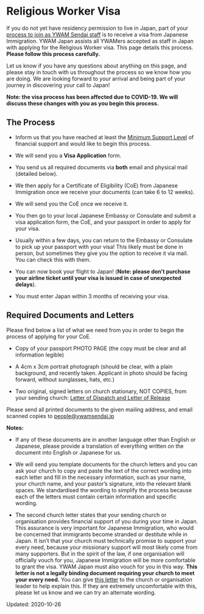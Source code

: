 # Religious Worker Visa

If you do not yet have residency permission to live in Japan, part of your [process to join as YWAM Sendai staff](join.md) is to receive a visa from Japanese Immigration. YWAM Japan assists all YWAMers accepted as staff in Japan with applying for the Religious Worker visa. This page details this process. **Please follow this process carefully.**

Let us know if you have any questions about anything on this page, and please stay in touch with us throughout the process so we know how you are doing. We are looking forward to your arrival and being part of your journey in discovering your call to Japan!

**Note: the visa process has been affected due to COVID-19. We will discuss these changes with you as you begin this process.**

## The Process

* Inform us that you have reached at least the [Minimum Support Level](finances.md) of financial support and would like to begin this process.

* We will send you a **Visa Application** form.

* You send us all required documents via **both** email and physical mail (detailed below).

* We then apply for a Certificate of Eligibility (CoE) from Japanese Immigration once we receive your documents (can take 6 to 12 weeks).

* We will send you the CoE once we receive it.

* You then go to your local Japanese Embassy or Consulate and submit a visa application form, the CoE, and your passport in order to apply for your visa.

* Usually within a few days, you can return to the Embassy or Consulate to pick up your passport with your visa! This likely must be done in person, but sometimes they give you the option to receive it via mail. You can check this with them.

* You can now book your flight to Japan! (**Note: please don’t purchase your airline ticket until your visa is issued in case of unexpected delays**).

* You must enter Japan within 3 months of receiving your visa.

## Required Documents and Letters

Please find below a list of what we need from you in order to begin the process of applying for your CoE.

* Copy of your passport PHOTO PAGE (the copy must be clear and all information legible)

* A 4cm x 3cm portrait photograph (should be clear, with a plain background, and recently taken. Applicant in photo should be facing forward, without sunglasses, hats, etc.)

* Two original, signed letters on church stationary, NOT COPIES, from your sending church: [Letter of Dispatch and Letter of Release](https://docs.google.com/document/d/1lxulVT3zbsav8C8czrh-0BKM7FlXP-ekxYtn7zQK67g/edit?usp=sharing)

Please send all printed documents to the given mailing address, and email scanned copies to people@ywamsendai.jp

**Notes:**

* If any of these documents are in another language other than English or Japanese, please provide a translation of everything written on the document into English or Japanese for us.

* We will send you template documents for the church letters and you can ask your church to copy and paste the text of the correct wording into each letter and fill in the necessary information, such as your name, your church name, and your pastor’s signature, into the relevant blank spaces. We standardised the wording to simplify the process because each of the letters must contain certain information and specific wording.

* The second church letter states that your sending church or organisation provides financial support of you during your time in Japan. This assurance is very important for Japanese Immigration, who would be concerned that immigrants become stranded or destitute while in Japan. It isn’t that your church must technically promise to support your every need, because your missionary support will most likely come from many supporters. But in the spirit of the law, if one organisation will officially vouch for you, Japanese Immigration will be more comfortable to grant the visa. YWAM Japan must also vouch for you in this way. **This letter is not a legally binding document requiring your church to meet your every need.** You can give [this letter](https://docs.google.com/document/d/1KKXTho_OyYNvdtzujvbaIqfp9yFA8uI2LY-5PyZIj2o/edit?usp=sharing) to the church or organisation leader to help explain this. If they are extremely uncomfortable with this, please let us know and we can try an alternate wording.

Updated: 2020-10-26

